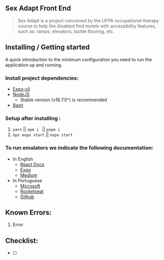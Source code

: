 ## Sex Adapt Front End
> Sex Adapt is a project conceived by the UFPA occupational therapy course to help the disabled find motels with accessibility features, such as: ramps, elevators, tactile flooring, etc.


## Installing / Getting started

A quick introduction to the minimum configuration you need to run the application up and running.

### Install project dependencies:
- [Expo-cli](https://docs.expo.dev/get-started/installation/)
- [NodeJS](https://nodejs.org/) 
	- Stable version (v18.7.0^) is recommended 
- [Bash](https://git-scm.com/downloads)

### Setup after installing :
1. `yarn` || `npm i ` || `pnpm i`
2. `npx expo start` || `expo start`

### To run emulators we indicate the following documentation:
- In English
	- [React Docs](https://reactnative.dev/docs/0.66/environment-setup)
	- [Expo](https://docs.expo.dev/workflow/android-studio-emulator/)
	- [Medium](https://randerson112358.medium.com/setup-react-native-environment-for-ios-97bf7faadf77)
- In Portuguese
  - [Microsoft](https://docs.microsoft.com/pt-br/windows/dev-environment/javascript/react-native-for-android)  
  - [Rocketseat](https://react-native.rocketseat.dev/ "https://react-native.rocketseat.dev/")
  - [Github](https://github.com/AnthonyMRodrigues/docsreactnative/blob/master/docs/GettingStartedPortuguese.md)

## Known Errors: 
1. Error 
 
## Checklist: 
- [ ]

